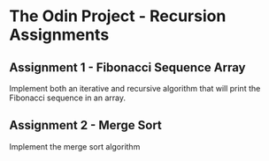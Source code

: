 # The Odin Project - Recursion Assignments

## Assignment 1 - Fibonacci Sequence Array

Implement both an iterative and recursive algorithm that will print the Fibonacci sequence in an array.

## Assignment 2 - Merge Sort

Implement the merge sort algorithm

